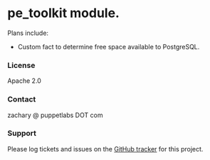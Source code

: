 # pe_toolkit module.

Plans include:

  * Custom fact to determine free space available to PostgreSQL.


### License

Apache 2.0


### Contact

zachary @ puppetlabs DOT com


### Support

Please log tickets and issues on the [GitHub tracker](https://github.com/zacharyalexstern/pe_toolkit/issues) for this project.
